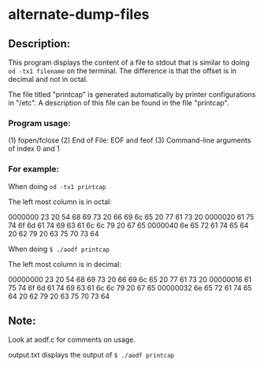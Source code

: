 # alternate-dump-files

## Description:
This program displays the content of a file to stdout that is similar to doing ```od -tx1 filename``` on the terminal. The difference is that the offset is in decimal and not in octal. 

The file titled "printcap" is generated automatically by printer configurations in "/etc". A description of this file can be found in the file "printcap".

### Program usage:

(1) fopen/fclose
(2) End of File: EOF and feof
(3) Command-line arguments of index 0 and 1 


### For example:

When doing ```od -tx1 printcap```

The left most column is in octal:

0000000 23 20 54 68 69 73 20 66 69 6c 65 20 77 61 73 20
0000020 61 75 74 6f 6d 61 74 69 63 61 6c 6c 79 20 67 65
0000040 6e 65 72 61 74 65 64 20 62 79 20 63 75 70 73 64


When doing ``` $ ./aodf printcap ``` 

The left most column is in decimal:

00000000 23 20 54 68 69 73 20 66 69 6c 65 20 77 61 73 20
00000016 61 75 74 6f 6d 61 74 69 63 61 6c 6c 79 20 67 65
00000032 6e 65 72 61 74 65 64 20 62 79 20 63 75 70 73 64


## Note:

Look at aodf.c for comments on usage. 

output.txt displays the output of  ``` $ ./aodf printcap ``` 

